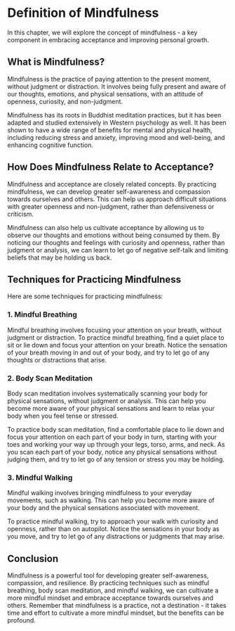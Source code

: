 # Definition of Mindfulness

In this chapter, we will explore the concept of mindfulness - a key component in embracing acceptance and improving personal growth.

What is Mindfulness?
--------------------

Mindfulness is the practice of paying attention to the present moment, without judgment or distraction. It involves being fully present and aware of our thoughts, emotions, and physical sensations, with an attitude of openness, curiosity, and non-judgment.

Mindfulness has its roots in Buddhist meditation practices, but it has been adapted and studied extensively in Western psychology as well. It has been shown to have a wide range of benefits for mental and physical health, including reducing stress and anxiety, improving mood and well-being, and enhancing cognitive function.

How Does Mindfulness Relate to Acceptance?
------------------------------------------

Mindfulness and acceptance are closely related concepts. By practicing mindfulness, we can develop greater self-awareness and compassion towards ourselves and others. This can help us approach difficult situations with greater openness and non-judgment, rather than defensiveness or criticism.

Mindfulness can also help us cultivate acceptance by allowing us to observe our thoughts and emotions without being consumed by them. By noticing our thoughts and feelings with curiosity and openness, rather than judgment or analysis, we can learn to let go of negative self-talk and limiting beliefs that may be holding us back.

Techniques for Practicing Mindfulness
-------------------------------------

Here are some techniques for practicing mindfulness:

### 1. Mindful Breathing

Mindful breathing involves focusing your attention on your breath, without judgment or distraction. To practice mindful breathing, find a quiet place to sit or lie down and focus your attention on your breath. Notice the sensation of your breath moving in and out of your body, and try to let go of any thoughts or distractions that arise.

### 2. Body Scan Meditation

Body scan meditation involves systematically scanning your body for physical sensations, without judgment or analysis. This can help you become more aware of your physical sensations and learn to relax your body when you feel tense or stressed.

To practice body scan meditation, find a comfortable place to lie down and focus your attention on each part of your body in turn, starting with your toes and working your way up through your legs, torso, arms, and neck. As you scan each part of your body, notice any physical sensations without judging them, and try to let go of any tension or stress you may be holding.

### 3. Mindful Walking

Mindful walking involves bringing mindfulness to your everyday movements, such as walking. This can help you become more aware of your body and the physical sensations associated with movement.

To practice mindful walking, try to approach your walk with curiosity and openness, rather than on autopilot. Notice the sensations in your body as you move, and try to let go of any distractions or judgments that may arise.

Conclusion
----------

Mindfulness is a powerful tool for developing greater self-awareness, compassion, and resilience. By practicing techniques such as mindful breathing, body scan meditation, and mindful walking, we can cultivate a more mindful mindset and embrace acceptance towards ourselves and others. Remember that mindfulness is a practice, not a destination - it takes time and effort to cultivate a more mindful mindset, but the benefits can be profound.


